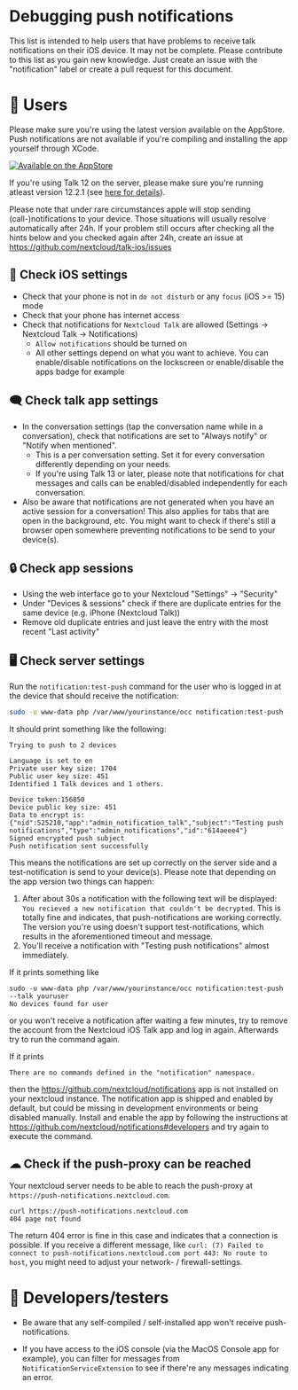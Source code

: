 
# Debugging push notifications

This list is intended to help users that have problems to receive talk notifications on their iOS device. It may 
not be complete. Please contribute to this list as you gain new knowledge. Just create an issue with the 
"notification" label or create a pull request for this document. 

# 📱 Users
Please make sure you're using the latest version available on the AppStore. Push notifications are not available if you're compiling and installing the app yourself through XCode.

[![Available on the AppStore](https://github.com/nextcloud/talk-ios/blob/main/docs/App%20Store/Download_on_the_App_Store_Badge.svg)](https://itunes.apple.com/app/id1296825574)

If you're using Talk 12 on the server, please make sure you're running atleast version 12.2.1 (see [here for details](https://github.com/nextcloud/spreed/pull/6329)).

Please note that under rare circumstances apple will stop sending (call-)notifications to your device. Those situations will usually resolve automatically after 24h. If your problem still occurs after checking all the hints below and you checked again after 24h, create an issue at https://github.com/nextcloud/talk-ios/issues

## 🍎 Check iOS settings

- Check that your phone is not in `do not disturb` or any `focus` (iOS >= 15) mode
- Check that your phone has internet access
- Check that notifications for `Nextcloud Talk` are allowed (Settings -> Nextcloud Talk -> Notifications)
  - `Allow notifications` should be turned on
  - All other settings depend on what you want to achieve. You can enable/disable notifications on the lockscreen or enable/disable the apps badge for example
 

## 🗨️ Check talk app settings

- In the conversation settings (tap the conversation name while in a conversation), check that notifications are set to 
  "Always notify" or "Notify when mentioned".
	- This is a per conversation setting. Set it for every conversation differently depending on your 
      needs.
    - If you're using Talk 13 or later, please note that notifications for chat messages and calls can be enabled/disabled independently for each conversation.
- Also be aware that notifications are not generated when you have an active session for a conversation! This also applies for tabs that are open in the background, etc. You might want to check if there's still a browser open somewhere preventing notifications to be send to your device(s).

## 🔒 Check app sessions

- Using the web interface go to your Nextcloud "Settings" -> "Security"
- Under "Devices & sessions" check if there are duplicate entries for the same device (e.g. iPhone (Nextcloud Talk))
- Remove old duplicate entries and just leave the entry with the most recent "Last activity"

## 🖥 Check server settings

Run the `notification:test-push` command for the user who is logged in at the device that should receive the notification:

```bash
sudo -u www-data php /var/www/yourinstance/occ notification:test-push --talk youruser
```

It should print something like the following:
```
Trying to push to 2 devices
  
Language is set to en
Private user key size: 1704
Public user key size: 451
Identified 1 Talk devices and 1 others.

Device token:156850
Device public key size: 451
Data to encrypt is: {"nid":525210,"app":"admin_notification_talk","subject":"Testing push notifications","type":"admin_notifications","id":"614aeee4"}
Signed encrypted push subject
Push notification sent successfully
```
This means the notifications are set up correctly on the server side and a test-notification is send to your device(s). Please note that depending on the app version two things can happen:

1. After about 30s a notification with the following text will be displayed: `You recieved a new notification that couldn't be decrypted`. This is totally fine and indicates, that push-notifications are working correctly. The version you're using doesn't support test-notifications, which results in the aforementioned timeout and message.
2. You'll receive a notification with "Testing push notifications" almost immediately.

If it prints something like
```
sudo -u www-data php /var/www/yourinstance/occ notification:test-push --talk youruser
No devices found for user
```
or you won't receive a notification after waiting a few minutes, try to remove the account from the Nextcloud iOS Talk app and log in again. Afterwards try to run the command
 again.
 
If it prints
```
There are no commands defined in the "notification" namespace. 
```
then the https://github.com/nextcloud/notifications app is not installed on your nextcloud instance.
The notification app is shipped and enabled by default, but could be missing in development environments or being disabled manually.
Install and enable the app by following the instructions at https://github.com/nextcloud/notifications#developers and
 try again to execute the command.
 
 ## ☁ Check if the push-proxy can be reached
 Your nextcloud server needs to be able to reach the push-proxy at `https://push-notifications.nextcloud.com`.
 ```
 curl https://push-notifications.nextcloud.com
 404 page not found
```
The return 404 error is fine in this case and indicates that a connection is possible. If you receive a different message, like `curl: (7) Failed to connect to push-notifications.nextcloud.com port 443: No route to host`, you might need to adjust your network- / firewall-settings.

# 🦺 Developers/testers
- Be aware that any self-compiled / self-installed app won't receive push-notifications.

- If you have access to the iOS console (via the MacOS Console app for example), you can filter for messages from `NotificationServiceExtension` to see if there're any messages indicating an error.
